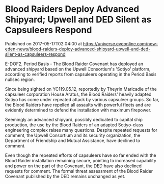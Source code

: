 # Blood Raiders Deploy Advanced Shipyard; Upwell and DED Silent as Capsuleers Respond
Published on 2017-05-17T02:04:00 at https://universe.eveonline.com/new-eden-news/blood-raiders-deploy-advanced-shipyard-upwell-and-ded-silent-as-capsuleers-respond

E-DOF2, Period Basis - The Blood Raider Covenant has deployed an advanced shipyard based on the Upwell Consortium's 'Sotiyo' platform, according to verified reports from capsuleers operating in the Period Basis nullsec region.

Since being sighted on YC119.05.12, reportedly by Theyrin Maricadie of the capsuleer corporation House Aratus, the Blood Raiders' heavily adapted Sotiyo has come under repeated attack by various capsuleer groups. So far, the Blood Raiders have repelled all assaults with powerful fleets and are evidently determined to defend the installation with maximum firepower.

Seemingly an advanced shipyard, possibly dedicated to capital ship production, the use by the Blood Raiders of an adapted Sotiyo-class engineering complex raises many questions. Despite repeated requests for comment, the Upwell Consortium and its security organization, the Department of Friendship and Mutual Assistance, have declined to comment.

Even though the repeated efforts of capsuleers have so far ended with the Blood Raider installation remaining secure, pointing to increased capability and power on the part of the Covenant, the DED have also declined requests for comment. The formal threat assessment of the Blood Raider Covenant published by the DED remains unchanged as yet.
